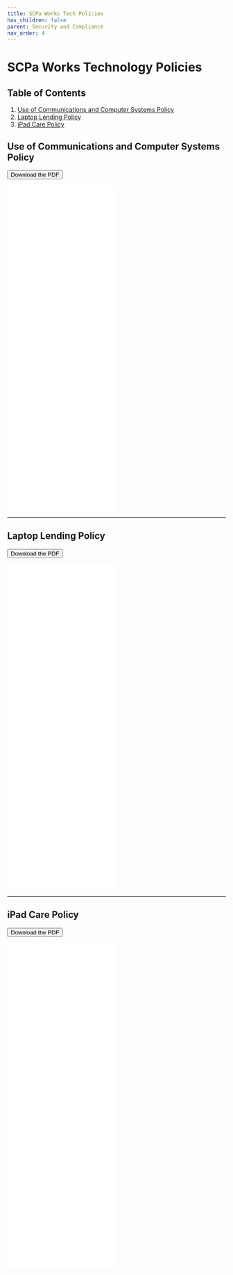 ```yaml
---
title: SCPa Works Tech Policies
has_children: false
parent: Security and Compliance
nav_order: 4
---
```


# SCPa Works Technology Policies

## Table of Contents
1. <a href="#use-of-communications-and-computer-systems-policy">Use of Communications and Computer Systems Policy</a>
2. <a href="#laptop-lending-policy">Laptop Lending Policy</a>
3. <a href="#ipad-care-policy">iPad Care Policy</a>

## Use of Communications and Computer Systems Policy

<a href="/assets/policy/comSystems.pdf"><button type="button" name="button" class="btn">Download the PDF</button></a>

<div class="embed-container">
  <iframe
      src="/assets/policy/comSystems.pdf"
      width="50%"
      height="750px"
      frameborder="0"
      allowfullscreen="1"
  >
  Your browser does not support PDF viewing. Please download the PDF to view it.
  </iframe>
</div>

<hr class="divider" />

## Laptop Lending Policy

<a href="/assets/policy/laptopLending.pdf"><button type="button" name="button" class="btn">Download the PDF</button></a>

<div class="embed-container">
  <iframe
      src="/assets/policy/laptopLending.pdf"
      width="50%"
      height="750px"
      frameborder="0"
      allowfullscreen="1"
  >
  Your browser does not support PDF viewing. Please download the PDF to view it.
  </iframe>
</div>

<hr class="divider" />

## iPad Care Policy

<a href="/assets/policy/ipadCare.pdf"><button type="button" name="button" class="btn">Download the PDF</button></a>

<div class="embed-container">
  <iframe
      src="/assets/policy/ipadCare.pdf"
      width="50%"
      height="750px"
      frameborder="0"
      allowfullscreen="1"
  >
  Your browser does not support PDF viewing. Please download the PDF to view it.
  </iframe>
</div>
